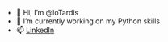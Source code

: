 - 👋 Hi, I’m @ioTardis
- 🌱 I’m currently working on my Python skills
- 📫 [LinkedIn](https://www.linkedin.com/in/iagolovina/)
